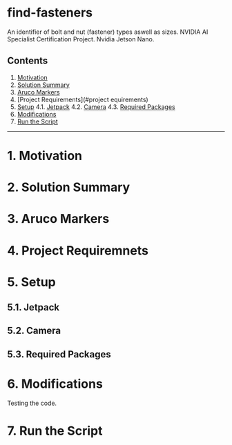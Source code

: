 # find-fasteners
An identifier of bolt and nut (fastener) types aswell as sizes. NVIDIA AI Specialist Certification Project. Nvidia Jetson Nano.
## Contents
1. [Motivation](#motivation)
2. [Solution Summary](#solutionsummary)
3. [Aruco Markers](#arucomarkers)
4. [Project Requirements](#project equirements)
5. [Setup](#setup)
  4.1. [Jetpack](#jetpack)
  4.2. [Camera](#camera)
  4.3. [Required Packages](#requiredpackages)
6. [Modifications](#modifications)
7. [Run the Script](#runthefinalscript)
<hr>

# 1. Motivation

# 2. Solution Summary

# 3. Aruco Markers

# 4. Project Requiremnets

# 5. Setup

## 5.1. Jetpack

## 5.2. Camera

## 5.3. Required Packages

# 6. Modifications
Testing the code.
# 7. Run the Script

